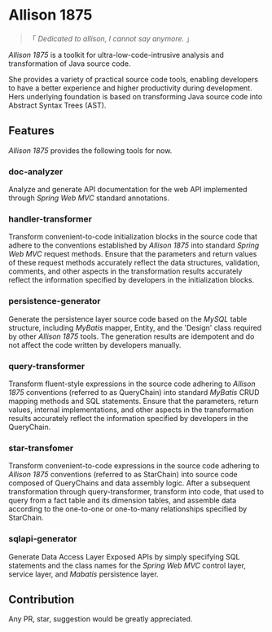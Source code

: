 # Allison 1875

> 「 *Dedicated to allison, I cannot say anymore.* 」

*Allison 1875* is a toolkit for ultra-low-code-intrusive analysis and transformation of Java source code.

She provides a variety of practical source code tools, enabling developers to have a better experience and higher productivity during development. Hers underlying foundation is based on transforming Java source code into Abstract Syntax Trees (AST).

## Features

*Allison 1875* provides the following tools for now.

### doc-analyzer

Analyze and generate API documentation for the web API implemented through *Spring Web MVC* standard annotations.

### handler-transformer

Transform convenient-to-code initialization blocks in the source code that adhere to the conventions established by *Allison 1875* into standard *Spring Web MVC* request methods. Ensure that the parameters and return values of these request methods accurately reflect the data structures, validation, comments, and other aspects in the transformation results accurately reflect the information specified by developers in the initialization blocks.

### persistence-generator

Generate the persistence layer source code based on the *MySQL* table structure, including *MyBatis* mapper, Entity, and the 'Design' class required by other *Allison 1875* tools. The generation results are idempotent and do not affect the code written by developers manually.

### query-transformer

Transform fluent-style expressions in the source code adhering to *Allison 1875* conventions (referred to as QueryChain) into standard *MyBatis* CRUD mapping methods and SQL statements. Ensure that the parameters, return values, internal implementations, and other aspects in the transformation results accurately reflect the information specified by developers in the QueryChain.

### star-transfomer

Transform convenient-to-code expressions in the source code adhering to *Allison 1875* conventions (referred to as StarChain) into source code composed of QueryChains and data assembly logic. After a subsequent transformation through query-transformer, transform into code, that used to query from a fact table and its dimension tables, and assemble data according to the one-to-one or one-to-many relationships specified by StarChain.

### sqlapi-generator

Generate Data Access Layer Exposed APIs by simply specifying SQL statements and the class names for the *Spring Web MVC* control layer, service layer, and *Mabatis* persistence layer.

## Contribution

Any PR, star, suggestion would be greatly appreciated.